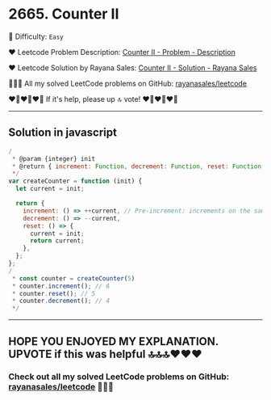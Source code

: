 # 2665. Counter II

🌱 Difficulty: `Easy`

❤️ Leetcode Problem Description: [Counter II - Problem - Description](https://leetcode.com/problems/counter-ii/description/)

❤️ Leetcode Solution by Rayana Sales: [Counter II - Solution - Rayana Sales](https://leetcode.com/problems/counter-ii/solutions/5733956/the-easiest-solution-simple-to-understand-javascript-solution/)

💁🏻‍♀️ All my solved LeetCode problems on GitHub: [rayanasales/leetcode](https://github.com/rayanasales/leetcode)

❤️‍🔥❤️‍🔥❤️‍🔥 If it's help, please up 🔝 vote! ❤️‍🔥❤️‍🔥❤️‍🔥

---

## Solution in javascript

```js
/
 * @param {integer} init
 * @return { increment: Function, decrement: Function, reset: Function }
 */
var createCounter = function (init) {
  let current = init;

  return {
    increment: () => ++current, // Pre-increment: increments on the same line
    decrement: () => --current,
    reset: () => {
      current = init;
      return current;
    },
  };
};
/
 * const counter = createCounter(5)
 * counter.increment(); // 6
 * counter.reset(); // 5
 * counter.decrement(); // 4
 */
```

---

## HOPE YOU ENJOYED MY EXPLANATION. UPVOTE if this was helpful 🔝🔝🔝❤️❤️❤️

### Check out all my solved LeetCode problems on GitHub: [rayanasales/leetcode](https://github.com/rayanasales/leetcode) 🤙😚🤘
